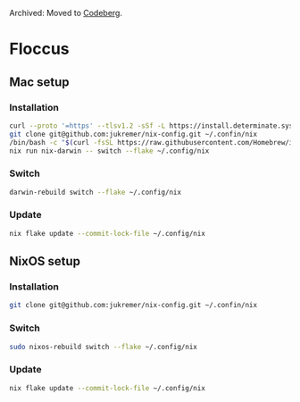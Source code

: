 Archived: Moved to [Codeberg](https://codeberg.org/kremer/nix-config).

# Floccus

## Mac setup

### Installation

```sh
curl --proto '=https' --tlsv1.2 -sSf -L https://install.determinate.systems/nix | sh -s -- install
git clone git@github.com:jukremer/nix-config.git ~/.confin/nix
/bin/bash -c "$(curl -fsSL https://raw.githubusercontent.com/Homebrew/install/HEAD/install.sh)"
nix run nix-darwin -- switch --flake ~/.config/nix
```

### Switch

```sh
darwin-rebuild switch --flake ~/.config/nix
```

### Update

```sh
nix flake update --commit-lock-file ~/.config/nix
```

## NixOS setup

### Installation

```sh
git clone git@github.com:jukremer/nix-config.git ~/.confin/nix
```

### Switch

```sh
sudo nixos-rebuild switch --flake ~/.config/nix
```

### Update

```sh
nix flake update --commit-lock-file ~/.config/nix
```
